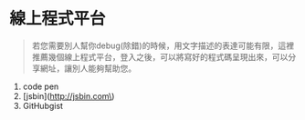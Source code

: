 # 線上程式平台

> 若您需要別人幫你debug\(除錯\)的時候，用文字描述的表達可能有限，這裡推薦幾個線上程式平台，登入之後，可以將寫好的程式碼呈現出來，可以分享網址，讓別人能夠幫助您。



1. code pen
2. \[jsbin\]\(http://jsbin.com\)
3. GitHubgist










